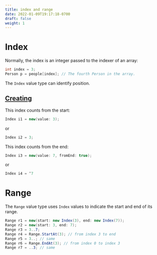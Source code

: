 ```yaml
---
title: index and range
date: 2022-01-09T19:17:18-0700
draft: false
weight: 1
---
```

# Index
Normally, the index is an integer passed to the indexer of an array:
```cs
int index = 3;
Person p = people[index]; // The fourth Person in the array.
```
The `Index` value type can identify position.

## <u>Creating</u>
This index counts from the start:
```cs
Index i1 = new(value: 3);
```
or
```cs
Index i2 = 3;
```
This index counts from the end:
```cs
Index i3 = new(value: 7, fromEnd: true);
```
or
```cs
Index i4 = ^7
```
# Range
The `Range` value type uses `Index` values to indicate the start and end of its range.
```cs
Range r1 = new(start: new Index(3), end: new Index(7));
Range r2 = new(start: 3, end: 7);
Range r3 = 3..7;
Range r4 = Range.StartAt(3); // from index 3 to end
Range r5 = 3..; // same
Range r6 = Range.EndAt(3); // from index 0 to index 3
Range r7 = ..3; // same
```
